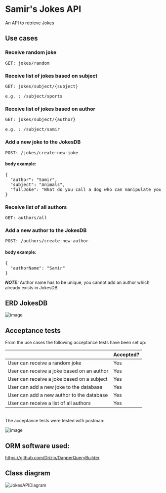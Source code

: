 # Samir's Jokes API
An API to retrieve Jokes

## Use cases

### Receive random joke
<pre>
GET: jokes/random
</pre>
### Receive list of jokes based on subject
<pre>
GET: jokes/subject/{subject} <br />
e.g. : /subject/sports
</pre>

### Receive list of jokes based on author
<pre>
GET: jokes/subject/{author} <br />
e.g. : /subject/samir
</pre>
### Add a new joke to the JokesDB
<pre>
POST: /jokes/create-new-joke
</pre>
#### body example: <br /> 
<pre>
{
  "author": "Samir",
  "subject": "Animals", 
  "fullJoke": "What do you call a dog who can manipulate you well? A golden deceiver" 
}
</pre>

### Receive list of all authors
<pre>
GET: authors/all 
</pre>

### Add a new author to the JokesDB
<pre>
POST: /authors/create-new-author
</pre>
#### body example: <br /> 
<pre>
{
  "authorName": "Samir"
}
</pre>
 **_NOTE:_**  Author name has to be unique, you cannot add an author which already exists in JokesDB.


## ERD JokesDB
![image](https://github.com/Samirr26/Moppen_API/assets/55532641/741314df-45b3-4100-b10c-27830ea6e26b)

## Acceptance tests
From the use cases the following acceptance tests have been set up:

|                                            	| Accepted? 	|
|--------------------------------------------	|-----------	|
| User can receive a random joke             	|       Yes 	|
| User can receive a joke based on an author 	|       Yes 	|
| User can receive a joke based on a subject 	|       Yes 	|
| User can add a new joke to the database    	|       Yes 	|
| User can add a new author to the database   |       Yes 	|
| User can receive a list of all authors    	|       Yes 	|
<br/>
The acceptance tests were tested with postman:

![image](https://github.com/Samirr26/Moppen_API/assets/55532641/4f4d9270-ee20-4bec-9c7e-862f1c6e463b)

## ORM software used:
https://github.com/Drizin/DapperQueryBuilder

## Class diagram
![JokesAPIDiagram](https://github.com/Samirr26/Moppen_API/assets/55532641/41392c48-9ce5-40d1-a299-8c82a4e1b070)


